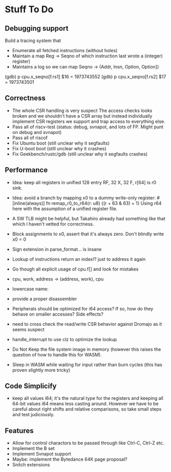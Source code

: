 # Stuff To Do

## Debugging support

Build a tracing system that
- Enumerate all fetched instructions (without holes)
- Maintain a map Reg -> Seqno of which instruction last wrote a (integer) register)
- Maintains a log so we can map Seqno -> (Addr, Insn, Option<Seqno>, Option<Seqno>])

(gdb) p cpu.x_seqno[f.rs1]
$16 = 1973743552
(gdb) p cpu.x_seqno[f.rs2]
$17 = 1973743501


## Correctness

- The whole CSR handling is very suspect
  The access checks looks broken and we shouldn't have a CSR array but instead
  individually implement CSR registers we support and trap access to everything else.
- Pass all of riscv-test (status: debug, svnapot, and lots of FP.  Might punt on debug and svnapot)
- Pass all of riscof
- Fix Ubuntu boot (still unclear why it segfaults)
- Fix U-boot boot (still unclear why it crashes)
- Fix Geekbench/rustc/gdb (still unclear why it segfaults crashes)

## Performance

- Idea: keep all registers in unified 128 entry RF, 32 X, 32 F, r[64] is r0 sink.
- Idea: avoid a branch by mapping x0 to a dummy write-only register:
       #[inline(always)]
       fn remap_r0_to_r64(r: u8) {(r + 63 & 63) + 1}
  Using r64 here with the assumption of a unified register file.

- A SW TLB might be helpful, but Takahiro already had something like
  that which I haven't vetted for correctness.

- Block assignments to x0, assert that it's always zero.  Don't blindly write x0 = 0
- Sign extension in parse_format... is insane
- Lookup of instructions return an index!? just to address it again
- Go though all explicit usage of cpu.f[] and look for mistakes
- cpu, work, address -> (address, work), cpu
- lowercase name:
- provide a proper disassembler
- Peripherals should be optimized for i64 access?  If so, how do they
  behave on smaller accesses?  Side effects?
- need to cross check the read/write CSR behavior against Dromajo as it seems suspect
- handle_interrupt to use clz to optimize the lookup
- Do Not Keep the file system image in memory (however this raises the
  question of how to handle this for WASM).
- Sleep in WASM while waiting for input rather than burn cycles (this
  has proven slightly more tricky)

## Code Simplicify

- keep all values i64; it's the natural type for the registers and
  keeping all 64-bit values i64 means less casting around.  However we
  have to be careful about right shifts and relative comparisons, so
  take small steps and test judiciously.

## Features

- Allow for control charactors to be passed through like Ctrl-C, Ctrl-Z etc.
- Implement the B set
- Implement Svnapot support
- Maybe: implement the Bytedance 64K page proposal?
- Snitch extensions
